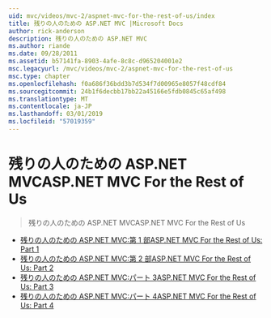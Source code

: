 ```yaml
---
uid: mvc/videos/mvc-2/aspnet-mvc-for-the-rest-of-us/index
title: 残りの人のための ASP.NET MVC |Microsoft Docs
author: rick-anderson
description: 残りの人のための ASP.NET MVC
ms.author: riande
ms.date: 09/28/2011
ms.assetid: b57141fa-8903-4afe-8c8c-d965204001e2
msc.legacyurl: /mvc/videos/mvc-2/aspnet-mvc-for-the-rest-of-us
msc.type: chapter
ms.openlocfilehash: f0a686f36bdd3b7d534f7d00965e8057f48cdf84
ms.sourcegitcommit: 24b1f6decbb17bb22a45166e5fdb0845c65af498
ms.translationtype: MT
ms.contentlocale: ja-JP
ms.lasthandoff: 03/01/2019
ms.locfileid: "57019359"
---
```

<a name="aspnet-mvc-for-the-rest-of-us"></a><span data-ttu-id="0d930-103">残りの人のための ASP.NET MVC</span><span class="sxs-lookup"><span data-stu-id="0d930-103">ASP.NET MVC For the Rest of Us</span></span>
====================
> <span data-ttu-id="0d930-104">残りの人のための ASP.NET MVC</span><span class="sxs-lookup"><span data-stu-id="0d930-104">ASP.NET MVC For the Rest of Us</span></span>


- [<span data-ttu-id="0d930-105">残りの人のための ASP.NET MVC:第 1 部</span><span class="sxs-lookup"><span data-stu-id="0d930-105">ASP.NET MVC For the Rest of Us: Part 1</span></span>](aspnet-mvc-for-the-rest-of-us-part-1.md)
- [<span data-ttu-id="0d930-106">残りの人のための ASP.NET MVC:第 2 部</span><span class="sxs-lookup"><span data-stu-id="0d930-106">ASP.NET MVC For the Rest of Us: Part 2</span></span>](aspnet-mvc-for-the-rest-of-us-part-2.md)
- [<span data-ttu-id="0d930-107">残りの人のための ASP.NET MVC:パート 3</span><span class="sxs-lookup"><span data-stu-id="0d930-107">ASP.NET MVC For the Rest of Us: Part 3</span></span>](aspnet-mvc-for-the-rest-of-us-part-3.md)
- [<span data-ttu-id="0d930-108">残りの人のための ASP.NET MVC:パート 4</span><span class="sxs-lookup"><span data-stu-id="0d930-108">ASP.NET MVC For the Rest of Us: Part 4</span></span>](aspnet-mvc-for-the-rest-of-us-part-4.md)
